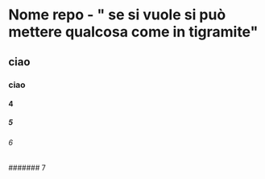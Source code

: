 # Nome repo - " se si vuole si può mettere qualcosa come in tigramite"
## ciao
### ciao
#### 4
##### 5
###### 6
####### 7
